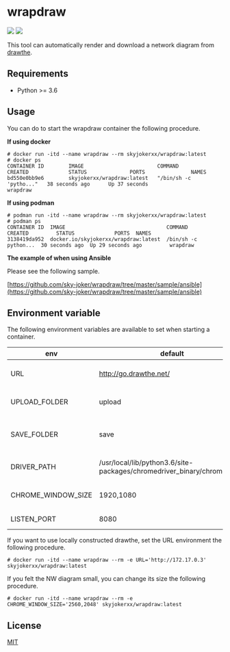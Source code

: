 # wrapdraw

[![](https://img.shields.io/github/license/sky-joker/wrapdraw?style=for-the-badge)](https://github.com/sky-joker/wrapdraw/blob/master/LICENSE.txt)
[![](https://img.shields.io/docker/image-size/skyjokerxx/wrapdraw?sort=date&style=for-the-badge)](https://hub.docker.com/r/skyjokerxx/wrapdraw)

This tool can automatically render and download a network diagram from [drawthe](https://github.com/cidrblock/drawthe.net).

## Requirements

* Python >= 3.6

## Usage

You can do to start the wrapdraw container the following procedure.

**If using docker**

```
# docker run -itd --name wrapdraw --rm skyjokerxx/wrapdraw:latest
# docker ps
CONTAINER ID        IMAGE                        COMMAND                  CREATED             STATUS              PORTS               NAMES
bd550e0bb9e6        skyjokerxx/wrapdraw:latest   "/bin/sh -c 'pytho..."   38 seconds ago      Up 37 seconds                           wrapdraw
```

**If using podman**

```
# podman run -itd --name wrapdraw --rm skyjokerxx/wrapdraw:latest
# podman ps
CONTAINER ID  IMAGE                                 COMMAND               CREATED         STATUS             PORTS  NAMES
3138419da952  docker.io/skyjokerxx/wrapdraw:latest  /bin/sh -c python...  30 seconds ago  Up 29 seconds ago         wrapdraw
```

**The example of when using Ansible**

Please see the following sample.

[https://github.com/sky-joker/wrapdraw/tree/master/sample/ansible](https://github.com/sky-joker/wrapdraw/tree/master/sample/ansible)

## Environment variable

The following environment variables are available to set when starting a container.

|        env         |                                 default                                 |              description              |
|--------------------|-------------------------------------------------------------------------|---------------------------------------|
| URL                | http://go.drawthe.net/                                                  | URL of drawthe to use                 |
| UPLOAD_FOLDER      | upload                                                                  | A save path of a YAML file uploaded   |
| SAVE_FOLDER        | save                                                                    | A save path of an NW diagram rendered |
| DRIVER_PATH        | /usr/local/lib/python3.6/site-packages/chromedriver_binary/chromedriver | A save path of chromedriver           |
| CHROME_WINDOW_SIZE | 1920,1080                                                               | Window size of Google Chrome          |
| LISTEN_PORT        | 8080                                                                    | The app listen port                   |

If you want to use locally constructed drawthe, set the URL environment the following procedure.

```
# docker run -itd --name wrapdraw --rm -e URL='http://172.17.0.3' skyjokerxx/wrapdraw:latest
```

If you felt the NW diagram small, you can change its size the following procedure.

```
# docker run -itd --name wrapdraw --rm -e CHROME_WINDOW_SIZE='2560,2048' skyjokerxx/wrapdraw:latest
```

## License

[MIT](https://github.com/sky-joker/wrapdraw/blob/master/LICENSE.txt)
